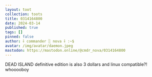 ```yaml
---
layout: toot
collection: toots
title: 0314164800
date: 2024-03-14
published: true
tags: []
pinned: false
author: ⸸ commander ░ nova ⸸ :~$
avatar: /img/avatar/daemon.jpeg
mastodon: https://mastodon.online/@cmdr_nova/0314164800
---
```


DEAD ISLAND definitive edition is also 3 dollars and linux compatible?! whooooboy
